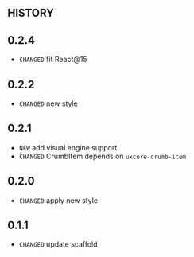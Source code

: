 HISTORY
---

## 0.2.4

* `CHANGED` fit React@15

## 0.2.2

* `CHANGED` new style

## 0.2.1

* `NEW` add visual engine support
* `CHANGED` CrumbItem depends on `uxcore-crumb-item`

## 0.2.0

* `CHANGED` apply new style

## 0.1.1

* `CHANGED` update scaffold